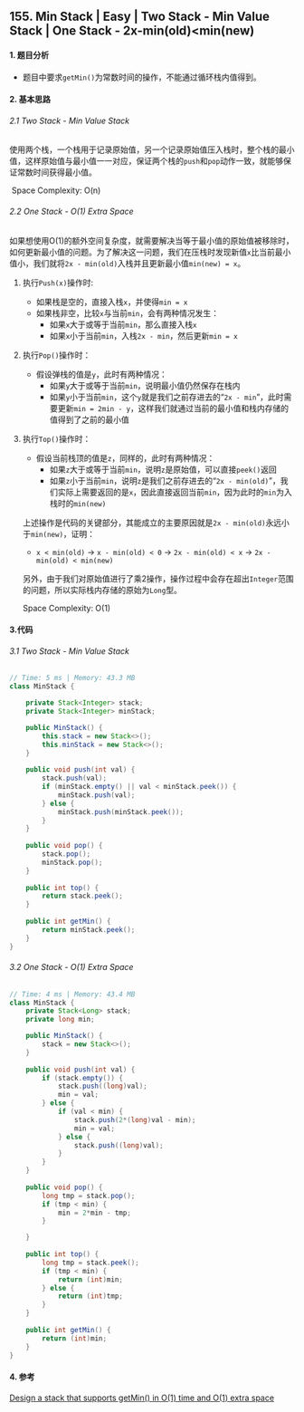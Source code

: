 ## 155. Min Stack | Easy | Two Stack - Min Value Stack | One Stack - 2x-min(old)<min(new) 

#### 1. 题目分析

* 题目中要求`getMin()`为常数时间的操作，不能通过循环栈内值得到。

#### 2. 基本思路

###### 2.1 Two Stack - Min Value Stack

​	使用两个栈，一个栈用于记录原始值，另一个记录原始值压入栈时，整个栈的最小值，这样原始值与最小值一一对应，保证两个栈的`push`和`pop`动作一致，就能够保证常数时间获得最小值。

​	Space Complexity: O(n)

###### 2.2 One Stack - O(1) Extra Space

​	如果想使用O(1)的额外空间复杂度，就需要解决当等于最小值的原始值被移除时，如何更新最小值的问题。为了解决这一问题，我们在压栈时发现新值`x`比当前最小值小，我们就将`2x - min(old)`入栈并且更新最小值`min(new) = x`。

1. 执行`Push(x)`操作时:

    * 如果栈是空的，直接入栈`x`，并使得`min = x`
    * 如果栈非空，比较`x`与当前`min`，会有两种情况发生：
        * 如果`x`大于或等于当前`min`，那么直接入栈`x`
        * 如果`x`小于当前`min`，入栈`2x - min`，然后更新`min = x`

2. 执行`Pop()`操作时：

    * 假设弹栈的值是`y`，此时有两种情况：
        * 如果`y`大于或等于当前`min`，说明最小值仍然保存在栈内
        * 如果`y`小于当前`min`，这个`y`就是我们之前存进去的“`2x - min`”，此时需要更新`min = 2min - y`，这样我们就通过当前的最小值和栈内存储的值得到了之前的最小值

3. 执行`Top()`操作时：

    * 假设当前栈顶的值是`z`，同样的，此时有两种情况：
        * 如果`z`大于或等于当前`min`，说明`z`是原始值，可以直接`peek()`返回
        * 如果`z`小于当前`min`，说明`z`是我们之前存进去的“`2x - min(old)`”，我们实际上需要返回的是`x`，因此直接返回当前`min`，因为此时的`min`为入栈时的`min(new)`

    上述操作是代码的关键部分，其能成立的主要原因就是`2x - min(old)`永远小于`min(new)`，证明：

    * `x < min(old)` -> `x - min(old) < 0` -> `2x - min(old) < x` -> `2x - min(old) < min(new)`

    另外，由于我们对原始值进行了乘2操作，操作过程中会存在超出`Integer`范围的问题，所以实际栈内存储的原始为`Long`型。

    Space Complexity: O(1)

#### 3.代码

###### 3.1 Two Stack - Min Value Stack

```java
// Time: 5 ms | Memory: 43.3 MB
class MinStack {

    private Stack<Integer> stack;
    private Stack<Integer> minStack;

    public MinStack() {
        this.stack = new Stack<>();
        this.minStack = new Stack<>();
    }
    
    public void push(int val) {
        stack.push(val);
        if (minStack.empty() || val < minStack.peek()) {
            minStack.push(val);
        } else {
            minStack.push(minStack.peek());
        }
    }
    
    public void pop() {
        stack.pop();
        minStack.pop();
    }
    
    public int top() {
        return stack.peek();
    }
    
    public int getMin() {
        return minStack.peek();
    }
}
```

###### 3.2 One Stack - O(1) Extra Space

```java
// Time: 4 ms | Memory: 43.4 MB
class MinStack {
    private Stack<Long> stack;
    private long min;

    public MinStack() {
        stack = new Stack<>();
    }
    
    public void push(int val) {
        if (stack.empty()) {
            stack.push((long)val);
            min = val;
        } else {
            if (val < min) {
                stack.push(2*(long)val - min);
                min = val;
            } else {
                stack.push((long)val);
            }
        }
    }
    
    public void pop() {
        long tmp = stack.pop();
        if (tmp < min) {
            min = 2*min - tmp;
        }

    }
    
    public int top() {
        long tmp = stack.peek();
        if (tmp < min) {
            return (int)min;
        } else {
            return (int)tmp;
        }
    }
    
    public int getMin() {
        return (int)min;
    }
}

```

#### 4. 参考

[Design a stack that supports getMin() in O(1) time and O(1) extra space](https://www.geeksforgeeks.org/design-a-stack-that-supports-getmin-in-o1-time-and-o1-extra-space/)